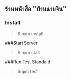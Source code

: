 ## ร้านหนังสือ "บ้านนายจิน"
### Install

> $ npm install

###Start Server

> $ npm start

###Run Test Standard

> $npm test
